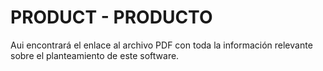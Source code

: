 # PRODUCT - PRODUCTO

Aui encontrará el enlace al archivo PDF con toda la información relevante sobre el planteamiento de este software.
